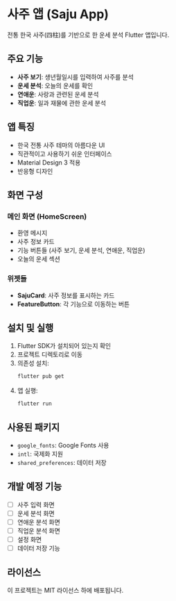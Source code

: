 # 사주 앱 (Saju App)

전통 한국 사주(四柱)를 기반으로 한 운세 분석 Flutter 앱입니다.

## 주요 기능

- **사주 보기**: 생년월일시를 입력하여 사주를 분석
- **운세 분석**: 오늘의 운세를 확인
- **연애운**: 사랑과 관련된 운세 분석
- **직업운**: 일과 재물에 관한 운세 분석

## 앱 특징

- 한국 전통 사주 테마의 아름다운 UI
- 직관적이고 사용하기 쉬운 인터페이스
- Material Design 3 적용
- 반응형 디자인

## 화면 구성

### 메인 화면 (HomeScreen)
- 환영 메시지
- 사주 정보 카드
- 기능 버튼들 (사주 보기, 운세 분석, 연애운, 직업운)
- 오늘의 운세 섹션

### 위젯들
- **SajuCard**: 사주 정보를 표시하는 카드
- **FeatureButton**: 각 기능으로 이동하는 버튼

## 설치 및 실행

1. Flutter SDK가 설치되어 있는지 확인
2. 프로젝트 디렉토리로 이동
3. 의존성 설치:
   ```bash
   flutter pub get
   ```
4. 앱 실행:
   ```bash
   flutter run
   ```

## 사용된 패키지

- `google_fonts`: Google Fonts 사용
- `intl`: 국제화 지원
- `shared_preferences`: 데이터 저장

## 개발 예정 기능

- [ ] 사주 입력 화면
- [ ] 운세 분석 화면
- [ ] 연애운 분석 화면
- [ ] 직업운 분석 화면
- [ ] 설정 화면
- [ ] 데이터 저장 기능

## 라이선스

이 프로젝트는 MIT 라이선스 하에 배포됩니다.

